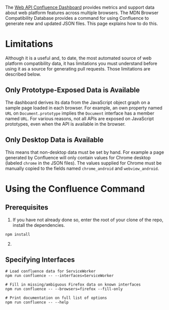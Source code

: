 

The [Web API Confluence Dashboard](http://web-confluence.appspot.com/#!/) provides metrics and support data about web platform features across multiple browsers. The MDN Browser Compatibility Database provides a command for using Confluence to generate new and updated JSON files. This page explains how to do this.

# Limitations

Although it is a useful and, to date, the most automated source of web platform compatibility data, it has limitations you must understand before using it as a source for generating pull requests. Those limitations are described below.

## Only Prototype-Exposed Data is Available

The dashboard derives its data from the JavaScript object graph on a sample page loaded in each browser. For example, an own property named `URL` on `Document.prototype` implies the `Document` interface has a member named `URL`. For various reasons, not all APIs are exposed on JavaScript prototypes, even when the API is available in the browser.

## Only Desktop Data is Available

This means that non-desktop data must be set by hand. For example a page generated by Confluence will only contain values for Chrome desktop (labeled `chrome` in the JSON files). The values supplied for Chrome must be manually copied to the fields named `chrome_android` and `webview_android`.

# Using the Confluence Command

## Prerequisites

1. If you have not already done so, enter the root of your clone of the repo, install the dependencies.

  `npm install`

2.

## Specifying Interfaces



```shell
# Load confluence data for ServiceWorker
npm run confluence -- --interfaces=ServiceWorker

# Fill in missing/ambiguous Firefox data on known interfaces
npm run confluence -- --browsers=firefox --fill-only

# Print documentation on full list of options
npm run confluence -- --help
```
